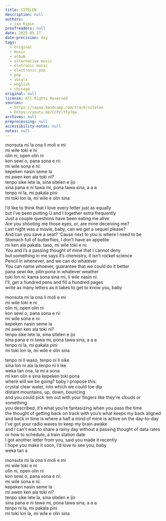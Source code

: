 ```yaml
---
title: SITELEN
description: null
authors:
  - jan Kipin
proofreaders: null
date: 2025-05-17
date-precision: day
tags:
  - original
  - music
  - album
  - alternative music
  - eletronic music
  - electronic pop
  - pop
  - vocals
  - english
  - chicago
original: null
license: All Rights Reserved
sources:
  - https://sapaa.bandcamp.com/track/sitelen
  - https://youtu.be/CcPzltfy7qw
archives: null
preprocessing: null
accessibility-notes: null
notes: null
---
```


monsuta mi la ona li moli e mi  \
mi wile toki e ni  \
olin ni, open olin ni  \
kon sewi o, pana sona e ni:  \
mi wile sona e ni:  \
kepeken nasin seme la  \
mi awen ken ala toki ni?  \
tenpo sike lete la, sina sitelen e ijo  \
sina pana e ni tawa mi, pona tawa sina, a a a  \
tenpo ni la, mi pakala pini  \
mi toki lon la, mi wile e olin sina

I’d like to think that I love every letter just as equally  \
but I’ve been putting U and I together extra frequently  \
Just a couple questions have been eating me alive  \
Are you shooting me those eyes, or, are mine deceiving me?  \
Last night was a movie, baby, can we get a sequel please?  \
And can you save a seat? ‘Cause next to you is where I need to be  \
Stomach full of butterflies, I don’t have an appetite  \
mi ken ala pakala. taso, mi wile toki e ni:  \
You and I’s a passing thought of mine that I cannot deny  \
but something in me says it’s chemistry, it isn’t rocket science  \
Pencil in whenever, and we can do whatever  \
You can name whoever, guarantee that we could do it better  \
pana sewi ike, pilin pona in whatever weather  \
toki lon ni: kama sona sina mi, li wile nasin ni:  \
I’ll, get a hundred pens and fill a hundred pages  \
write as many letters as it takes to get to know you, baby

monsuta mi la ona li moli e mi  \
mi wile toki e ni  \
olin ni, open olin ni  \
kon sewi o, pana sona e ni:  \
mi wile sona e ni:  \
kepeken nasin seme la  \
mi awen ken ala toki ni?  \
tenpo sike lete la, sina sitelen e ijo  \
sina pana e ni tawa mi, pona tawa sina, a a a  \
tenpo ni la, mi pakala pini  \
mi toki lon la, mi wile e olin sina

tenpo ni li waso, tenpo ni li sike  \
sina lon ni ala la tenpo ni li ike  \
weka tan ona, la mi a sona  \
mi ken olin e sina kepeken toki pona  \
where will we be going? baby I propose this:  \
crystal clear water, into which we could toe dip  \
distant mountains, up, down, bouncing  \
and you could pick ‘em out with your fingers like they're clouds or something  \
you described, it’s what you’re fantasizing when you pass the time  \
the thought of getting back on track with you’s what keeps my back aligned  \
and back in time is where a half a mind of mine is active on the day-to-day  \
I've got your radio waves to keep my brain awake  \
and I can't wait to share a rainy day without a passing thought of data rates or how to schedule, a train station date  \
I got another letter from you, said you made it recently  \
I hope you make it soon, I’d love to see you, baby  \
weka tan a

monsuta mi la ona li moli e mi  \
mi wile toki e ni  \
olin ni, open olin ni  \
kon sewi o, pana sona e ni:  \
mi wile sona e ni:  \
kepeken nasin seme la  \
mi awen ken ala toki ni?  \
tenpo sike lete la, sina sitelen e ijo  \
sina pana e ni tawa mi, pona tawa sina, a a a  \
tenpo ni la, mi pakala pini  \
mi toki lon la, mi wile e olin sina
